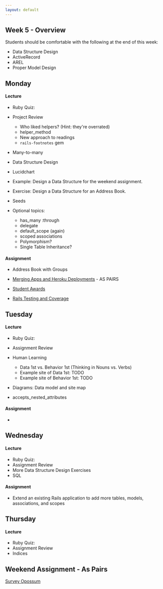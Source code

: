 ```yaml
---
layout: default
---
```


## Week 5 - Overview

Students should be comfortable with the following at the end of this week:

* Data Structure Design
* ActiveRecord
* AREL
* Proper Model Design

## Monday

#### Lecture

* Ruby Quiz:
* Project Review
  * Who liked helpers?  (Hint: they're overrated)
  * helper_method
  * New approach to readings
  * `rails-footnotes` gem

* Many-to-many
* Data Structure Design
* Lucidchart
* Example: Design a Data Structure for the weekend assignment.
* Exercise: Design a Data Structure for an Address Book.

* Seeds

* Optional topics:
  * has_many :through
  * delegate
  * default_scope (again)
  * scoped associations
  * Polymorphism?
  * Single Table Inheritance?

#### Assignment

* Address Book with Groups

* [Merging Apps and Heroku Deployments](https://github.com/masonfmatthews/rails_assignments/tree/master/assignments/heroku_deployments) - AS PAIRS

* [Student Awards](https://github.com/masonfmatthews/rails_assignments/tree/master/assignments/student_awards)

* [Rails Testing and Coverage](https://github.com/masonfmatthews/rails_assignments/tree/master/assignments/rails_testing_and_coverage)

## Tuesday

#### Lecture

* Ruby Quiz:
* Assignment Review

* Human Learning
  * Data 1st vs. Behavior 1st (Thinking in Nouns vs. Verbs)
  * Example site of Data 1st: TODO
  * Example site of Behavior 1st: TODO
* Diagrams: Data model and site map

* accepts_nested_attributes

#### Assignment

*

## Wednesday

#### Lecture

* Ruby Quiz:
* Assignment Review
* More Data Structure Design Exercises
* SQL

#### Assignment

* Extend an existing Rails application to add more tables, models, associations, and scopes

## Thursday

#### Lecture

* Ruby Quiz:
* Assignment Review
* Indices

## Weekend Assignment - As Pairs

[Survey Opossum](https://github.com/tiyd-rails-2015-01/survey_opossum)

<!--
Still haven't done:

* Model testing in Rails
* Coverage (simplecov)
* Exercise: Write a test on your last night's homework and add simplecov
* Controller Testing
* Integration Testing

* How to Google
* Rebuilding!  Software development is a "wicked" problem
* Multi-tenancy discussion
* Fixtures
* Helpers and Partials
* Class variables - DON'T
* Just saying: you can return objects when true/false is expected
* Trying to change an array in an outer scope inside a called function.
-->
